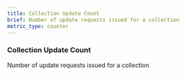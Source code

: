 ```yaml
---
title: Collection Update Count
brief: Number of update requests issued for a collection
metric_type: counter
---
```


### Collection Update Count

Number of update requests issued for a collection
